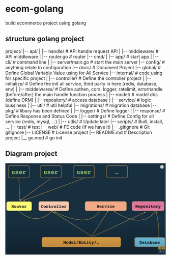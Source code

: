 # ecom-golang

build ecommerce project using golang

## structure golang project

project/
|-- api/
|   |-- handle/         # API handle request API
|   |-- middleware/     # API middleware
|   |-- router.go       # router
|-- cmd/
|   |-- app/            # start app
|   |-- cli/            # command line
|   |-- server/main.go  # start the main server
|-- config/             # anything relate to configuration
|-- docs/               # Document Project
|-- global/             # Define Global Variable Value using for All Service
|-- internal/           # code using for specific project
|   |-- controller/     # Define the controller project
|   |-- initialize/     # Define the init all service, third party in here (redis, database, env)
|   |-- middelwares/    # Define authen, cors, logger, ratelimit, errorhandle (before/after) the main handle function process
|   |-- model/          # model dbs (define ORM)
|   |-- repository/     # access database
|   |-- service/        # logic bussiness
|   |-- util/           # util helpful
|-- migrations/         # migration database
|-- pkg/                # libary has been defined
|   |-- logger/         # Define logger
|   |-- response/       # Define Response and Status Code
|   |-- settings/       # Define Config for all service (redis, mysql, ...)
|   |-- utlis/          # Update later
|-- scripts/            # Buill, install, ...
|-- test/               # test
|-- web/                # FE code (if we have it)
|-- .gitignore          # Git gitignore
|-- LICENSE             # License project
|-- README.md           # Description project
|__ go.mod              # go init

## Diagram project

![alt text](docs/image.png)
